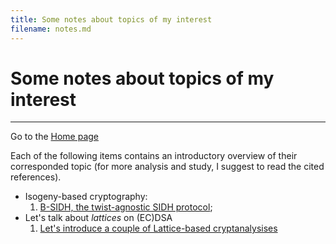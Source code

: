 ```yaml
---
title: Some notes about topics of my interest
filename: notes.md
--- 
```


# Some notes about topics of my interest

---

Go to the [Home page](index.md)

Each of the following items contains an introductory overview of their corresponded topic (for more analysis and study, I suggest to read the cited references).

* Isogeny-based cryptography:
	1. [B-SIDH, the twist-agnostic SIDH protocol](notes/bsidh.md);
* Let's talk about _lattices_ on (EC)DSA
	1. [Let's introduce a couple of Lattice-based cryptanalysises](notes/lattices-at-work.md)

<!--
	1. [CSIDH, the Commutative SIDH protocol](notes.md) 
	<br><label for="file">TBA:</label><progress id="file" value="30" max="100"> 30% </progress>;
	1. [The Supersingular Isogeny Diffie-Hellman protocol](notes.md) 
	<br><label for="file">TBA:</label><progress id="file" value="5" max="100"> 5% </progress>;
-->
<!--<br><label for="file">TBA:</label><progress id="file" value="15" max="100"> 15% </progress>;-->
<!--1. [CSIDH, the Commutative SIDH protocol](notes/csidh.md);-->
